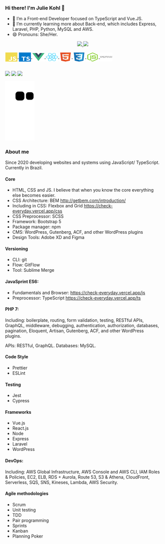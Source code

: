 ### Hi there! I'm Julie Kohl 👋

- 🔭 I’m a Front-end Developer focused on TypeScript and Vue.JS.
- 🌱 I’m currently learning more about Back-end, which includes Express, Laravel, PHP, Python, MySQL and AWS.
- 😄 Pronouns: She/Her.

<div align="center">
  <a href="https://github.com/juliekohl">
  <img height="180em" src="https://github-readme-stats.vercel.app/api?username=juliekohl&show_icons=true&theme=dracula&include_all_commits=true&count_private=true"/>
  <img height="180em" src="https://github-readme-stats.vercel.app/api/top-langs/?username=juliekohl&layout=compact&langs_count=7&theme=dracula"/>
</div>
<div style="display: inline_block"><br>
  <img align="center" alt="Julie-Js" height="30" width="40" src="https://raw.githubusercontent.com/devicons/devicon/master/icons/javascript/javascript-plain.svg">
  <img align="center" alt="Julie-Ts" height="30" width="40" src="https://raw.githubusercontent.com/devicons/devicon/master/icons/typescript/typescript-plain.svg">
  <img align="center" alt="Julie-Vue" height="30" width="40" src="https://raw.githubusercontent.com/devicons/devicon/master/icons/vuejs/vuejs-original.svg">
  <img align="center" alt="Julie-React" height="30" width="40" src="https://raw.githubusercontent.com/devicons/devicon/master/icons/react/react-original.svg">
  <img align="center" alt="Julie-HTML" height="30" width="40" src="https://raw.githubusercontent.com/devicons/devicon/master/icons/html5/html5-original.svg">
  <img align="center" alt="Julie-CSS" height="30" width="40" src="https://raw.githubusercontent.com/devicons/devicon/master/icons/css3/css3-original.svg">
  <img align="center" alt="Julie-Node" height="30" width="40" src="https://raw.githubusercontent.com/devicons/devicon/master/icons/nodejs/nodejs-plain.svg">
  <img align="center" alt="Julie-Express" height="30" width="40" src="https://raw.githubusercontent.com/devicons/devicon/master/icons/express/express-original-wordmark.svg">
  
##
 
<div> 
  <a href="https://instagram.com/julianacochenski" target="_blank"><img src="https://img.shields.io/badge/-Instagram-%23E4405F?style=for-the-badge&logo=instagram&logoColor=white" target="_blank"></a>
  <a href = "mailto:juliana.cochenski@gmail.com"><img src="https://img.shields.io/badge/-Gmail-%23333?style=for-the-badge&logo=gmail&logoColor=white" target="_blank"></a>
  <a href="https://www.linkedin.com/in/julianacochenski/" target="_blank"><img src="https://img.shields.io/badge/-LinkedIn-%230077B5?style=for-the-badge&logo=linkedin&logoColor=white" target="_blank"></a> 
 
  ![Snake animation](https://github.com/juliekohl/juliekohl/blob/output/github-contribution-grid-snake.svg)
 
</div>

### About me

Since 2020 developing websites and systems using JavaScript/ TypeScript. Currently in Brazil.

#### Core

- HTML, CSS and JS. I believe that when you know the core everything else becomes easier.
- CSS Architecture: BEM http://getbem.com/introduction/ 
- Including in CSS: Flexbox and Grid https://check-everyday.vercel.app/css 
- CSS Preprocessor: SCSS 
- Framework: Bootstrap 5 
- Package manager: npm 
- CMS: WordPress, Gutenberg, ACF, and other WordPress plugins 
- Design Tools: Adobe XD and Figma 

#### Versioning

- CLI: git
- Flow: GitFlow
- Tool: Sublime Merge 

#### JavaSprint ES6: 

- Fundamentals and Browser: https://check-everyday.vercel.app/js 
- Preprocessor: TypeScript https://check-everyday.vercel.app/ts

#### PHP 7: 

Including: boilerplate, routing, form validation, testing, RESTful APIs, GraphQL, middleware, debugging, authentication, authorization, databases, pagination, Eloquent, Artisan, Gutenberg, ACF, and other WordPress plugins.

APIs: RESTful, GraphQL.
Databases: MySQL.

#### Code Style
  
- Prettier
- ESLint

#### Testing

- Jest
- Cypress

#### Frameworks

- Vue.js
- React.js
- Node
- Express
- Laravel
- WordPress

#### DevOps:

Including: AWS Global Infrastructure, AWS Console and AWS CLI, IAM Roles & Policies,
EC2, ELB, RDS + Aurola, Route 53, S3 & Athena, CloudFront, Serverless, SQS, SNS, Kineses,
Lambda, AWS Security.

#### Agile methodologies

- Scrum
- Unit testing
- TDD
- Pair programming
- Sprints 
- Kanban 
- Planning Poker 
